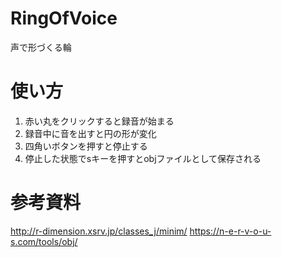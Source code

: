 # RingOfVoice
声で形づくる輪

# 使い方
1. 赤い丸をクリックすると録音が始まる
2. 録音中に音を出すと円の形が変化
3. 四角いボタンを押すと停止する
4. 停止した状態でsキーを押すとobjファイルとして保存される

# 参考資料
http://r-dimension.xsrv.jp/classes_j/minim/
https://n-e-r-v-o-u-s.com/tools/obj/
